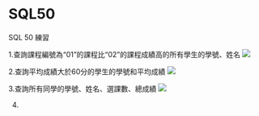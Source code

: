 # SQL50
SQL 50 練習


1.查詢課程編號為“01”的課程比“02”的課程成績高的所有學生的學號、姓名
![](https://i.imgur.com/cYOnXTp.png)

2.查詢平均成績大於60分的學生的學號和平均成績
![](https://i.imgur.com/GI0MvmC.png)

3.查詢所有同學的學號、姓名、選課數、總成績
![](https://i.imgur.com/OzeZzZh.png)

4.
